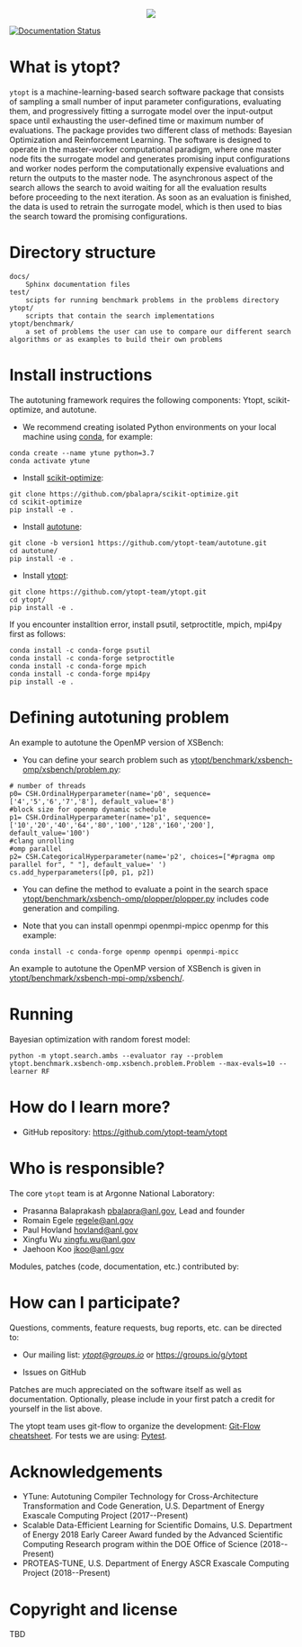 <p align="center">
<img src="docs/_static/logo/medium.png">
</p>

[![Documentation Status](https://readthedocs.org/projects/ytopt/badge/?version=latest)](https://ytopt.readthedocs.io/en/latest/?badge=latest)

# What is ytopt?
``ytopt`` is a machine-learning-based search software package that consists of sampling a small number of input parameter configurations,
evaluating them, and progressively fitting a surrogate model over the input-output space until exhausting the user-defined time or maximum number of 
evaluations. The package provides two different class of methods: Bayesian Optimization and Reinforcement Learning.
The software is designed to operate in the master-worker computational paradigm, where one master node fits 
the surrogate model and generates promising input configurations and worker nodes perform the computationally expensive evaluations and 
return the outputs to the master node.
The asynchronous aspect of the search allows the search to avoid waiting for all the evaluation results before proceeding to the next iteration. As 
soon as an evaluation is finished, the data is used to retrain the surrogate model, which is then used to bias the search toward the 
promising configurations. 

# Directory structure
```
docs/	
    Sphinx documentation files
test/
    scipts for running benchmark problems in the problems directory
ytopt/	
    scripts that contain the search implementations  
ytopt/benchmark/	
    a set of problems the user can use to compare our different search algorithms or as examples to build their own problems
```

# Install instructions
The autotuning framework requires the following components: Ytopt, scikit-optimize, and autotune. 

* We recommend creating isolated Python environments on your local machine using [conda](https://docs.conda.io/projects/conda/en/latest/index.html), for example:

```
conda create --name ytune python=3.7
conda activate ytune
```

* Install [scikit-optimize](https://github.com/pbalapra/scikit-optimize.git):
```
git clone https://github.com/pbalapra/scikit-optimize.git
cd scikit-optimize
pip install -e .
```

* Install [autotune](https://github.com/ytopt-team/autotune.git):
```
git clone -b version1 https://github.com/ytopt-team/autotune.git
cd autotune/
pip install -e . 
```

* Install [ytopt](https://github.com/ytopt-team/ytopt.git):
```
git clone https://github.com/ytopt-team/ytopt.git
cd ytopt/
pip install -e .
```

If you encounter installtion error, install psutil, setproctitle, mpich, mpi4py first as follows:
```
conda install -c conda-forge psutil
conda install -c conda-forge setproctitle
conda install -c conda-forge mpich
conda install -c conda-forge mpi4py
pip install -e .
```
# Defining autotuning problem

An example to autotune the OpenMP version of XSBench:

* You can define your search problem such as [ytopt/benchmark/xsbench-omp/xsbench/problem.py](https://github.com/jke513/ytopt/blob/master/ytopt/benchmark/xsbench-omp/xsbench/problem.py):

```
# number of threads
p0= CSH.OrdinalHyperparameter(name='p0', sequence=['4','5','6','7','8'], default_value='8')
#block size for openmp dynamic schedule
p1= CSH.OrdinalHyperparameter(name='p1', sequence=['10','20','40','64','80','100','128','160','200'], default_value='100')
#clang unrolling
#omp parallel
p2= CSH.CategoricalHyperparameter(name='p2', choices=["#pragma omp parallel for", " "], default_value=' ')
cs.add_hyperparameters([p0, p1, p2])
```

* You can define the method to evaluate a point in the search space [ytopt/benchmark/xsbench-omp/plopper/plopper.py](https://github.com/jke513/ytopt/blob/master/ytopt/benchmark/xsbench-omp/plopper/plopper.py) includes code generation and compiling.

* Note that you can install openmpi openmpi-mpicc openmp for this example:
```
conda install -c conda-forge openmp openmpi openmpi-mpicc
```

An example to autotune the OpenMP version of XSBench is given in [ytopt/benchmark/xsbench-mpi-omp/xsbench/](https://github.com/jke513/ytopt/blob/master/ytopt/benchmark/xsbench-mpi-omp/xsbench/).

<!-- An example to autotune the deep learning mnist problem is given in [ytopt/benchmark/dl/](https://github.com/jke513/ytopt/tree/master/ytopt/benchmark/dl).

 You can define your search problem such as:

* An example to autotune the OpenMP version of XSBench is given in [ytopt/benchmark/xsbench-omp/xsbench/problem.py](https://github.com/jke513/ytopt/blob/master/ytopt/benchmark/xsbench-omp/xsbench/problem.py).

```
cs = CS.ConfigurationSpace(seed=1234)
# number of threads
p0= CSH.OrdinalHyperparameter(name='p0', sequence=['4','5','6','7','8'], default_value='8')
#block size for openmp dynamic schedule
p1= CSH.OrdinalHyperparameter(name='p1', sequence=['10','20','40','64','80','100','128','160','200'], default_value='100')
#clang unrolling
#omp parallel
p2= CSH.CategoricalHyperparameter(name='p2', choices=["#pragma omp parallel for", " "], default_value=' ')

cs.add_hyperparameters([p0, p1, p2])
```



* An example to autotune the hybrid MPI/OpenMP version of XSBench is given in [ytopt/benchmark/xsbench-mpi-omp/xsbench/problem.py](https://github.com/jke513/ytopt/blob/master/ytopt/benchmark/xsbench-mpi-omp/xsbench/problem.py).

```

``` -->


# Running

Bayesian optimization with random forest model:
```
python -m ytopt.search.ambs --evaluator ray --problem ytopt.benchmark.xsbench-omp.xsbench.problem.Problem --max-evals=10 --learner RF
```

# How do I learn more?

<!-- * Documentation: https://ytopt.readthedocs.io -->

* GitHub repository: https://github.com/ytopt-team/ytopt


# Who is responsible?

The core ``ytopt`` team is at Argonne National Laboratory:

* Prasanna Balaprakash <pbalapra@anl.gov>, Lead and founder
* Romain Egele <regele@anl.gov>
* Paul Hovland <hovland@anl.gov>
* Xingfu Wu <xingfu.wu@anl.gov>
* Jaehoon Koo <jkoo@anl.gov>

Modules, patches (code, documentation, etc.) contributed by:

# How can I participate?

Questions, comments, feature requests, bug reports, etc. can be directed to:

* Our mailing list: *ytopt@groups.io* or https://groups.io/g/ytopt

* Issues on GitHub

Patches are much appreciated on the software itself as well as documentation.
Optionally, please include in your first patch a credit for yourself in the
list above.

The ytopt team uses git-flow to organize the development: [Git-Flow cheatsheet](https://danielkummer.github.io/git-flow-cheatsheet/). For tests we are using: [Pytest](https://docs.pytest.org/en/latest/).

# Acknowledgements

* YTune: Autotuning Compiler Technology for Cross-Architecture Transformation and Code Generation, U.S. Department of Energy Exascale Computing Project (2017--Present) 
* Scalable Data-Efficient Learning for Scientific Domains, U.S. Department of Energy 2018 Early Career Award funded by the Advanced Scientific Computing Research program within the DOE Office of Science (2018--Present)
* PROTEAS-TUNE, U.S. Department of Energy ASCR Exascale Computing Project (2018--Present)

# Copyright and license

TBD
